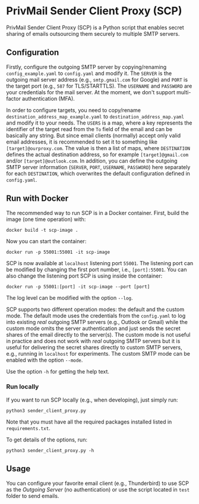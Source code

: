 
PrivMail Sender Client Proxy (SCP)
==================================

PrivMail Sender Client Proxy (SCP) is a Python script that enables secret sharing of emails outsourcing them securely to multiple SMTP servers.

## Configuration

Firstly, configure the outgoing SMTP server by copying/renaming `config_example.yaml` to `config.yaml` and modify it. The `SERVER` is the outgoing mail server address (e.g., `smtp.gmail.com` for Google) and `PORT` is the target port (e.g., `587` for TLS/STARTTLS). The `USERNAME` and `PASSWORD` are your credentials for the mail server. At the moment, we don't support multi-factor authentication (MFA).

In order to configure targets, you need to copy/rename `destination_address_map_example.yaml` to `destination_address_map.yaml` and modify it to your needs. The `USERS` is a map, where a key represents the identifier of the target read from the `To` field of the email and can be basically any string. But since email clients (normally) accept only valid email addresses, it is recommended to set it to something like `[target]@ourproxy.com`. The value is then a list of maps, where `DESTINATION` defines the actual destination address, so for example `[target]@gmail.com` and/or `[target]@outlook.com`. In addition, you can define the outgoing SMTP server information (`SERVER`, `PORT`, `USERNAME`, `PASSWORD`) here separately for each `DESTINATION`, which overwrites the default configuration defined in `config.yaml`.

## Run with Docker

The recommended way to run SCP is in a Docker container. First, build the image (one time operation) with:

```
docker build -t scp-image .
```

Now you can start the container:

```
docker run -p 55001:55001 -it scp-image
```

SCP is now available at `localhost` listening port `55001`. The listening port can be modified by changing the first port number, i.e., `[port]:55001`. You can also change the listening port SCP is using inside the container:

```
docker run -p 55001:[port] -it scp-image --port [port]
```

The log level can be modified with the option `--log`.

SCP supports two different operation modes: the default and the custom mode. The default mode uses the credentials from the `config.yaml` to log into existing *real* outgoing SMTP servers (e.g., Outlook or Gmail) while the custom mode omits the server authentication and just sends the secret shares of the email directly to the server(s). The custom mode is not useful in practice and does not work with *real* outgoing SMTP servers but it is useful for delivering the secret shares directly to custom SMTP servers, e.g., running in `localhost` for experiments. The custom SMTP mode can be enabled with the option `--mode`.

Use the option `-h` for getting the help text.

### Run locally

If you want to run SCP locally (e.g., when developing), just simply run:

```
python3 sender_client_proxy.py
```

Note that you must have all the required packages installed listed in `requirements.txt`.

To get details of the options, run:

```
python3 sender_client_proxy.py -h
```

## Usage

You can configure your favorite email client (e.g., Thunderbird) to use SCP as the *Outgoing Server* (no authentication) or use the script located in `test` folder to send emails.

